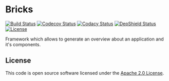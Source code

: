 # Bricks
[![Build Status](https://travis-ci.org/ingogriebsch/bricks.svg?branch=development)](https://travis-ci.org/ingogriebsch/bricks)
[![Codecov Status](https://codecov.io/gh/ingogriebsch/bricks/branch/development/graph/badge.svg)](https://codecov.io/gh/ingogriebsch/bricks)
[![Codacy Status](https://api.codacy.com/project/badge/Grade/1829fc812c23499aaa0525c31e054e8d)](https://www.codacy.com/app/ingo.griebsch/bricks?utm_source=github.com&utm_medium=referral&utm_content=ingogriebsch/bricks&utm_campaign=Badge_Grade)
[![DepShield Status](https://depshield.sonatype.org/badges/ingogriebsch/bricks/depshield.svg)](https://depshield.github.io)
[![License](http://img.shields.io/:license-apache-blue.svg)](http://www.apache.org/licenses/LICENSE-2.0.html)

Framework which allows to generate an overview about an application and it's components.

## License
This code is open source software licensed under the [Apache 2.0 License](https://www.apache.org/licenses/LICENSE-2.0.html).
